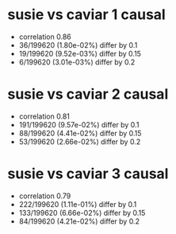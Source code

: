 # susie vs caviar  1 causal

- correlation 0.86
- 36/199620 (1.80e-02%) differ by 0.1
- 19/199620 (9.52e-03%) differ by 0.15
- 6/199620 (3.01e-03%) differ by 0.2


# susie vs caviar  2 causal

- correlation 0.81
- 191/199620 (9.57e-02%) differ by 0.1
- 88/199620 (4.41e-02%) differ by 0.15
- 53/199620 (2.66e-02%) differ by 0.2


# susie vs caviar  3 causal

- correlation 0.79
- 222/199620 (1.11e-01%) differ by 0.1
- 133/199620 (6.66e-02%) differ by 0.15
- 84/199620 (4.21e-02%) differ by 0.2


